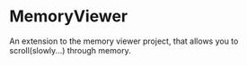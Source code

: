 # MemoryViewer
An extension to the memory viewer project, that allows you to scroll(slowly...) through memory.

